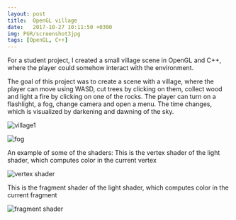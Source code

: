 ```yaml
---
layout: post
title:  OpenGL village
date:   2017-10-27 10:11:50 +0300
img: PGR/screenshot3jpg
tags: [OpenGL, C++]
---
```

For a student project, I created a small village scene in OpenGL and C++, where the player could
somehow interact with the environment. 

The goal of this project was to create a scene with a village, where the player can move using WASD, 
cut trees by clicking on them, collect wood and light a fire by clicking on one of the rocks.
The player can turn on a flashlight, a fog, change camera and open a menu. The time changes, which is visualized by 
darkening and dawning of the sky.

![village1]({{site.baseurl}}/images/pages/PGR/screenshot1.jpg)

![fog]({{site.baseurl}}/images/pages/PGR/screenshot2.jpg)

An example of some of the shaders: 
This is the vertex shader of the light shader, which computes color in the current vertex

![vertex shader]({{site.baseurl}}/images/pages/PGR/openglvert.jpg)

This is the fragment shader of the light shader, which computes color in the current fragment

![fragment shader]({{site.baseurl}}/images/pages/PGR/openglfrag.jpg)